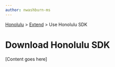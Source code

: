 ```yaml
---
author: nwashburn-ms
---
```


<a href="../overview.md">Honolulu</a> > <a href="../overview.md">Extend</a> > Use Honolulu SDK

# Download Honolulu SDK

[Content goes here]
